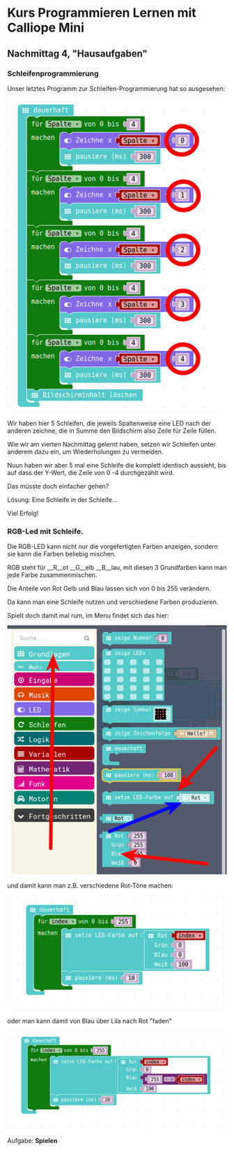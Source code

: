 # Kurs Programmieren Lernen mit Calliope Mini
   
   
   
## Nachmittag  4, "Hausaufgaben"

### Schleifenprogrammierung 

Unser letztes Programm zur Schleifen-Programmierung hat so ausgesehen:

![19_FlaecheFuellenMitFuenfSchleifen.png](./pics/19_FlaecheFuellenMitFuenfSchleifen.png)

Wir haben hier 5 Schleifen, die jeweils Spaltenweise eine LED nach der anderen zeichne, die in Summe den Bildschirm also Zeile für Zeile füllen.

Wie wir am vierten Nachmittag gelernt haben, setzen wir Schleifen unter anderem dazu ein, um Wiederholungen zu vermeiden.

Nuun haben wir aber 5 mal eine Schleife die komplett identisch aussieht, bis auf dass der Y-Wert, die Zeile von 0 -4 durchgezählt wird.

Das müsste doch einfacher gehen?

Lösung: Eine Schleife in der Schleife...

Viel Erfolg!

### RGB-Led mit Schleife.

Die RGB-LED kann nicht nur die vorgefertigten Farben anzeigen, sondern sie kann die Farben beliebig mischen.

RGB steht für __R__ot __G__elb __B__lau, mit diesen 3 Grundfarben kann man jede Farbe zusammenmischen.

Die Anteile von Rot Gelb und Blau lassen sich von 0 bis 255 verändern.

Da kann man eine Schleife nutzen und verschiedene Farben produzieren.

Spielt doch damit mal rum, im Menu findet sich das hier:

![Menu RGB-Led](./pics/01_MenuRGB.png)

und damit kann man z.B. verschiedene Rot-Töne machen:

![Rot-Töne](./pics/RGB_Faden_Rot.png)


oder man kann damit von Blau über Lila nach Rot "faden"


![Blau-nach-Rot-faden](./pics/RGB_Faden_Blau_Rot.png)

Aufgabe: __Spielen__
